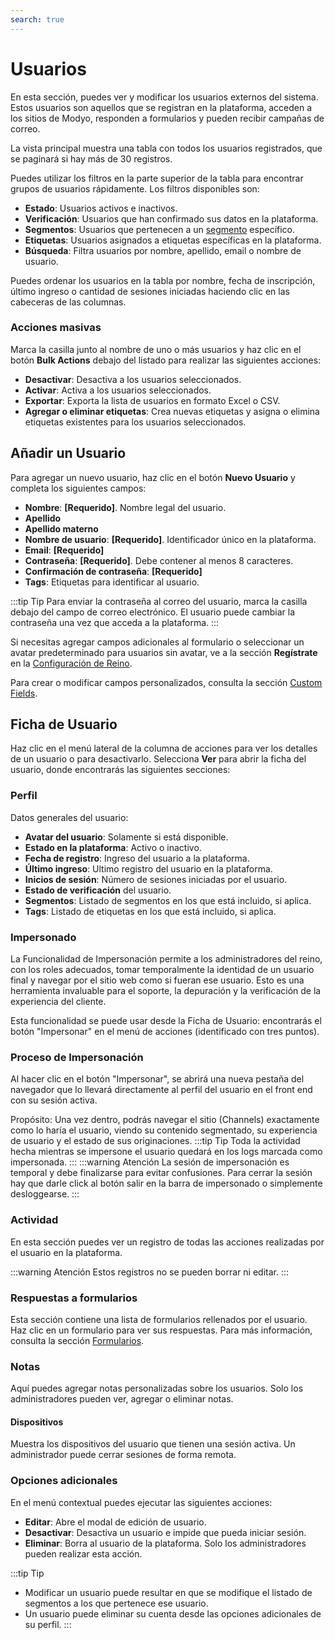 ```yaml
---
search: true
---
```


# Usuarios

En esta sección, puedes ver y modificar los usuarios externos del sistema. Estos usuarios son aquellos que se registran en la plataforma, acceden a los sitios de Modyo, responden a formularios y pueden recibir campañas de correo.

La vista principal muestra una tabla con todos los usuarios registrados, que se paginará si hay más de 30 registros.

Puedes utilizar los filtros en la parte superior de la tabla para encontrar grupos de usuarios rápidamente. Los filtros disponibles son:

- **Estado**: Usuarios activos e inactivos.
- **Verificación**: Usuarios que han confirmado sus datos en la plataforma.
- **Segmentos**: Usuarios que pertenecen a un [segmento](/es/platform/customers/segments) específico.
- **Etiquetas**: Usuarios asignados a etiquetas específicas en la plataforma.
- **Búsqueda**: Filtra usuarios por nombre, apellido, email o nombre de usuario.

Puedes ordenar los usuarios en la tabla por nombre, fecha de inscripción, último ingreso o cantidad de sesiones iniciadas haciendo clic en las cabeceras de las columnas.

### Acciones masivas

Marca la casilla junto al nombre de uno o más usuarios y haz clic en el botón **Bulk Actions** debajo del listado para realizar las siguientes acciones:

- **Desactivar**: Desactiva a los usuarios seleccionados.
- **Activar**: Activa a los usuarios seleccionados.
- **Exportar**: Exporta la lista de usuarios en formato Excel o CSV.
- **Agregar o eliminar etiquetas**: Crea nuevas etiquetas y asigna o elimina etiquetas existentes para los usuarios seleccionados.

## Añadir un Usuario

Para agregar un nuevo usuario, haz clic en el botón **Nuevo Usuario** y completa los siguientes campos:

- **Nombre**: **[Requerido]**. Nombre legal del usuario.
- **Apellido**
- **Apellido materno**
- **Nombre de usuario**: **[Requerido]**. Identificador único en la plataforma.
- **Email**: **[Requerido]**
- **Contraseña**: **[Requerido]**. Debe contener al menos 8 caracteres.
- **Confirmación de contraseña**: **[Requerido]**
- **Tags**: Etiquetas para identificar al usuario.

:::tip Tip
Para enviar la contraseña al correo del usuario, marca la casilla debajo del campo de correo electrónico. El usuario puede cambiar la contraseña una vez que acceda a la plataforma.
:::

Si necesitas agregar campos adicionales al formulario o seleccionar un avatar predeterminado para usuarios sin avatar, ve a la sección **Regístrate** en la [Configuración de Reino](/es/platform/customers/settings).

Para crear o modificar campos personalizados, consulta la sección [Custom Fields](/es/platform/customers/settings#custom-fields).

## Ficha de Usuario

Haz clic en el menú lateral de la columna de acciones para ver los detalles de un usuario o para desactivarlo. Selecciona **Ver** para abrir la ficha del usuario, donde encontrarás las siguientes secciones:

### Perfil

Datos generales del usuario:

- **Avatar del usuario**: Solamente si está disponible.
- **Estado en la plataforma**: Activo o inactivo.
- **Fecha de registro**: Ingreso del usuario a la plataforma.
- **Último ingreso**: Ultimo registro del usuario en la plataforma.
- **Inicios de sesión**: Número de sesiones iniciadas por el usuario.
- **Estado de verificación** del usuario.
- **Segmentos**: Listado de segmentos en los que está incluido, si aplica.
- **Tags**: Listado de etiquetas en los que está incluido, si aplica.

### Impersonado
La Funcionalidad de Impersonación permite a los administradores del reino, con los roles adecuados, tomar temporalmente la identidad de un usuario final y navegar por el sitio web como si fueran ese usuario. Esto es una herramienta invaluable para el soporte, la depuración y la verificación de la experiencia del cliente.

Esta funcionalidad se puede usar desde la Ficha de Usuario: encontrarás el botón "Impersonar" en el menú de acciones (identificado con tres puntos).

### Proceso de Impersonación
Al hacer clic en el botón "Impersonar", se abrirá una nueva pestaña del navegador que lo llevará directamente al perfil del usuario en el front end con su sesión activa.

Propósito: Una vez dentro, podrás navegar el sitio (Channels) exactamente como lo haría el usuario, viendo su contenido segmentado, su experiencia de usuario y el estado de sus originaciones.
:::tip Tip
Toda la actividad hecha mientras se impersone el usuario quedará en los logs marcada como impersonada.
:::
:::warning Atención
La sesión de impersonación es temporal y debe finalizarse para evitar confusiones. Para cerrar la sesión hay que darle click al botón salir en la barra de impersonado o simplemente desloggearse.
:::

### Actividad

En esta sección puedes ver un registro de todas las acciones realizadas por el usuario en la plataforma.

:::warning Atención
Estos registros no se pueden borrar ni editar.
:::

### Respuestas a formularios

Esta sección contiene una lista de formularios rellenados por el usuario. Haz clic en un formulario para ver sus respuestas. Para más información, consulta la sección [Formularios](/es/platform/customers/forms).

### Notas

Aquí puedes agregar notas personalizadas sobre los usuarios. Solo los administradores pueden ver, agregar o eliminar notas.

#### Dispositivos

Muestra los dispositivos del usuario que tienen una sesión activa. Un administrador puede cerrar sesiones de forma remota.

### Opciones adicionales

En el menú contextual puedes ejecutar las siguientes acciones:

- **Editar**: Abre el modal de edición de usuario.
- **Desactivar**: Desactiva un usuario e impide que pueda iniciar sesión.
- **Eliminar**: Borra al usuario de la plataforma. Solo los administradores pueden realizar esta acción.

:::tip Tip
- Modificar un usuario puede resultar en que se modifique el listado de segmentos a los que pertenece ese usuario.
- Un usuario puede eliminar su cuenta desde las opciones adicionales de su perfil.
:::
